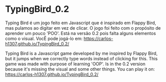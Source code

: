 # TypingBird_0.2
Typing Bird é um jogo feito em Javascript que é inspirado em Flappy Bird, mas pulamos ao digitar em vez de clicar.
O jogo foi feito com o propósito de aprender um pouco 'POO'. Está na versão 0.2 pois falta alguns elementos como o visual.
VocÊ pode jogá-lo em: https://carlos-h1307.github.io/TypingBird_0.2/

Typing Bird is a Javascript game developed by me inspired by Flappy Bird, but it jumps when we correctly type words instead of clicking for this.
This game was made with purpose of learning 'OOP'. Is in the 0.2 version because it's missing the visual and some other things.
You can play it on: https://carlos-h1307.github.io/TypingBird_0.2/
